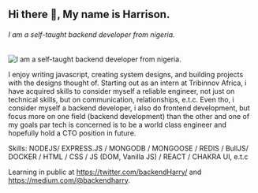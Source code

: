 ## Hi there 👋, My name is Harrison.
###### I am a self-taught backend developer from nigeria.
![I am a self-taught backend developer from nigeria.](https://pbs.twimg.com/profile_banners/1585392406307954689/1679104151/1500x500)

I enjoy writing javascript, creating system designs, and building projects with the designs thought of. Starting out as an intern at Tribinnov Africa, i have acquired skills to consider myself a reliable engineer, not just on technical skills, but on communication, relationships, e.t.c.
Even tho, i consider myself a backend developer, i also do frontend development, but focus more on one field (backend development) than the other and one of my goals par tech is concerned is to be a world class engineer and hopefully hold a CTO position in future.

Skills: NODEJS/ EXPRESS.JS / MONGODB / MONGOOSE / REDIS / BullJS/ DOCKER / HTML / CSS / JS (DOM, Vanilla JS) / REACT / CHAKRA UI, e.t.c

Learning in public at https://twitter.com/backendHarry/ and https://medium.com/@backendharry.

